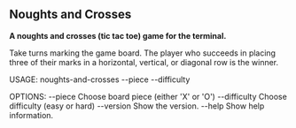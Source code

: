 ## Noughts and Crosses

**A noughts and crosses (tic tac toe) game for the terminal.**

Take turns marking the game board. The player who succeeds in placing three of their marks in a horizontal, vertical, or diagonal row is the winner. 

USAGE: noughts-and-crosses --piece <piece> --difficulty <difficulty>

OPTIONS:
  --piece <piece>             Choose board piece (either 'X' or 'O')
  --difficulty <difficulty>   Choose difficulty (easy or hard)
  --version                   Show the version.
  --help                      Show help information.

